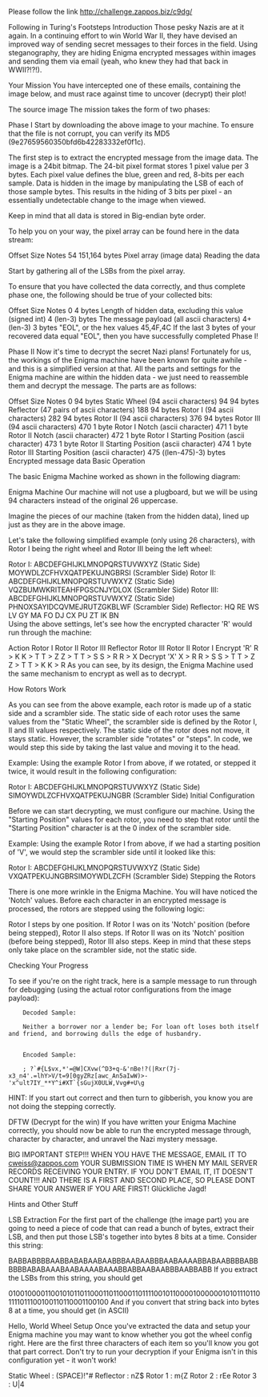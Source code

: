 Please follow the link http://challenge.zappos.biz/c9dg/


Following in Turing's Footsteps
Introduction
Those pesky Nazis are at it again. In a continuing effort to win World War II, they have devised an improved way of sending secret messages to their forces in the field. Using steganography, they are hiding Enigma encrypted messages within images and sending them via email (yeah, who knew they had that back in WWII?!?!).

Your Mission
You have intercepted one of these emails, containing the image below, and must race against time to uncover (decrypt) their plot!

The source image
The mission takes the form of two phases:

Phase I
Start by downloading the above image to your machine. To ensure that the file is not corrupt, you can verify its MD5 (9e27659560350bfd6b42283332ef0f1c).

The first step is to extract the encrypted message from the image data. The image is a 24bit bitmap. The 24-bit pixel format stores 1 pixel value per 3 bytes. Each pixel value defines the blue, green and red, 8-bits per each sample. Data is hidden in the image by manipulating the LSB of each of those sample bytes. This results in the hiding of 3 bits per pixel - an essentially undetectable change to the image when viewed.

Keep in mind that all data is stored in Big-endian byte order.

To help you on your way, the pixel array can be found here in the data stream:

Offset	Size	Notes
54	151,164 bytes	Pixel array (image data)
Reading the data

Start by gathering all of the LSBs from the pixel array.

To ensure that you have collected the data correctly, and thus complete phase one, the following should be true of your collected bits:

Offset	Size	Notes
0	4 bytes	Length of hidden data, excluding this value (signed int)
4	(len-3) bytes	The message payload (all ascii characters)
4+(len-3)	3 bytes	"EOL", or the hex values 45,4F,4C
If the last 3 bytes of your recovered data equal "EOL", then you have successfully completed Phase I!

Phase II
Now it's time to decrypt the secret Nazi plans! Fortunately for us, the workings of the Enigma machine have been known for quite awhile - and this is a simplified version at that. All the parts and settings for the Enigma machine are within the hidden data - we just need to reassemble them and decrypt the message. The parts are as follows:

Offset	Size	Notes
0	94 bytes	Static Wheel (94 ascii characters)
94	94 bytes	Reflector (47 pairs of ascii characters)
188	94 bytes	Rotor I (94 ascii characters)
282	94 bytes	Rotor II (94 ascii characters)
376	94 bytes	Rotor III (94 ascii characters)
470	1 byte	Rotor I Notch (ascii character)
471	1 byte	Rotor II Notch (ascii character)
472	1 byte	Rotor I Starting Position (ascii character)
473	1 byte	Rotor II Starting Position (ascii character)
474	1 byte	Rotor III Starting Position (ascii character)
475	((len-475)-3) bytes	Encrypted message data
Basic Operation

The basic Enigma Machine worked as shown in the following diagram:

Enigma Machine
Our machine will not use a plugboard, but we will be using 94 characters instead of the original 26 uppercase.

Imagine the pieces of our machine (taken from the hidden data), lined up just as they are in the above image.

Let's take the following simplified example (only using 26 characters), with Rotor I being the right wheel and Rotor III being the left wheel:

Rotor I:	ABCDEFGHIJKLMNOPQRSTUVWXYZ	(Static Side)
 	MOYWDLZCFHVXQATPEKUJNGBRSI	(Scrambler Side)
Rotor II:	ABCDEFGHIJKLMNOPQRSTUVWXYZ	(Static Side)
 	VQZBUMWKRITEAHFPGSCNJYDLOX	(Scrambler Side)
Rotor III:	ABCDEFGHIJKLMNOPQRSTUVWXYZ	(Static Side)
 	PHNOXSAYIDCQVMEJRUTZGKBLWF	(Scrambler Side)
Reflector:	HQ RE WS LV GY MA FO DJ CX PU ZT IK BN	 
Using the above settings, let's see how the encrypted character 'R' would run through the machine:

Action	Rotor I	Rotor II	Rotor III	Reflector	Rotor III	Rotor II	Rotor I
Encrypt 'R'	R > K	K > T	T > Z	Z > T	T > S	S > R	R > X
Decrypt 'X'	X > R	R > S	S > T	T > Z	Z > T	T > K	K > R
As you can see, by its design, the Enigma Machine used the same mechanism to encrypt as well as to decrypt.

How Rotors Work

As you can see from the above example, each rotor is made up of a static side and a scrambler side. The static side of each rotor uses the same values from the "Static Wheel", the scrambler side is defined by the Rotor I, II and III values respectively. The static side of the rotor does not move, it stays static. However, the scrambler side "rotates" or "steps". In code, we would step this side by taking the last value and moving it to the head.

Example: Using the example Rotor I from above, if we rotated, or stepped it twice, it would result in the following configuration:

Rotor I:	ABCDEFGHIJKLMNOPQRSTUVWXYZ	(Static Side)
 	SIMOYWDLZCFHVXQATPEKUJNGBR	(Scrambler Side)
Initial Configuration

Before we can start decrypting, we must configure our machine. Using the "Starting Position" values for each rotor, you need to step that rotor until the "Starting Position" character is at the 0 index of the scrambler side.

Example: Using the example Rotor I from above, if we had a starting position of 'V', we would step the scrambler side until it looked like this:

Rotor I:	ABCDEFGHIJKLMNOPQRSTUVWXYZ	(Static Side)
 	VXQATPEKUJNGBRSIMOYWDLZCFH	(Scrambler Side)
Stepping the Rotors

There is one more wrinkle in the Enigma Machine. You will have noticed the 'Notch' values. Before each character in an encrypted message is processed, the rotors are stepped using the following logic:

Rotor I steps by one position.
If Rotor I was on its 'Notch' position (before being stepped), Rotor II also steps.
If Rotor II was on its 'Notch' position (before being stepped), Rotor III also steps.
Keep in mind that these steps only take place on the scrambler side, not the static side.

Checking Your Progress

To see if you're on the right track, here is a sample message to run through for debugging (using the actual rotor configurations from the image payload):

        Decoded Sample:

        Neither a borrower nor a lender be; For loan oft loses both itself and friend, and borrowing dulls the edge of husbandry.


        Encoded Sample:

        ; ?`#{L$vx,*'=@W]CXvw(^D3+q-&'nBe!?(|Rxr(7j-x3_n4'.=lhY>V/t=9[0gyZRz[awc_An5aIwW)>-'x^ult7IY_**Y^i#XT`{sGujX0ULW,Vvg#+U\g
    
HINT: If you start out correct and then turn to gibberish, you know you are not doing the stepping correctly.

DFTW (Decrypt for the win)
If you have written your Enigma Machine correctly, you should now be able to run the encrypted message through, character by character, and unravel the Nazi mystery message.

BIG IMPORTANT STEP!!! WHEN YOU HAVE THE MESSAGE, EMAIL IT TO cweiss@zappos.com YOUR SUBMISSION TIME IS WHEN MY MAIL SERVER RECORDS RECEIVING YOUR ENTRY. IF YOU DON'T EMAIL IT, IT DOESN'T COUNT!!! AND THERE IS A FIRST AND SECOND PLACE, SO PLEASE DONT SHARE YOUR ANSWER IF YOU ARE FIRST!
Glückliche Jagd!

Hints and Other Stuff

LSB Extraction
For the first part of the challenge (the image part) you are going to need a piece of code that can read a bunch of bytes, extract their LSB, and then put those LSB's together into bytes 8 bits at a time. Consider this string:

BABBABBBBAABBABABAABAABBBAABAABBBAABAAAABBABAABBBBABBBBBBABABAAABAABAAAABAAABBABBAABAABBBAABBABB
If you extract the LSBs from this string, you should get

010010000110010101101100011011000110111100101100001000000101011101101111011100100110110001100100
And if you convert that string back into bytes 8 at a time, you should get (in ASCII)

Hello, World
Wheel Setup
Once you've extracted the data and setup your Enigma machine you may want to know whether you got the wheel config right. Here are the first three characters of each item so you'll know you got that part correct. Don't try to run your decryption if your Enigma isn't in this configuration yet - it won't work!

Static Wheel : (SPACE)!"#
Reflector : nZ$
Rotor 1 : m{Z
Rotor 2 : rEe
Rotor 3 : U|4
